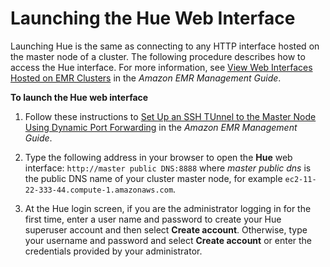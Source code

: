 # Launching the Hue Web Interface<a name="accessing-hue"></a>

Launching Hue is the same as connecting to any HTTP interface hosted on the master node of a cluster\. The following procedure describes how to access the Hue interface\. For more information, see [View Web Interfaces Hosted on EMR Clusters](http://docs.aws.amazon.com/emr/latest/ManagementGuide/emr-web-interfaces.html) in the *Amazon EMR Management Guide*\.

**To launch the Hue web interface**

1. Follow these instructions to [Set Up an SSH TUnnel to the Master Node Using Dynamic Port Forwarding](http://docs.aws.amazon.com/emr/latest/ManagementGuide/emr-ssh-tunnel.html) in the *Amazon EMR Management Guide*\.

1. Type the following address in your browser to open the **Hue** web interface: `http://master public DNS:8888` where *master public dns* is the public DNS name of your cluster master node, for example `ec2-11-22-333-44.compute-1.amazonaws.com`\.

1. At the Hue login screen, if you are the administrator logging in for the first time, enter a user name and password to create your Hue superuser account and then select **Create account**\. Otherwise, type your username and password and select **Create account** or enter the credentials provided by your administrator\.